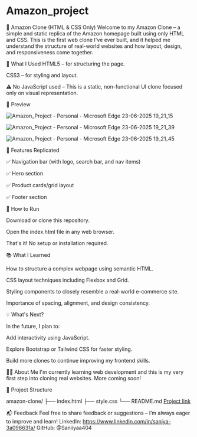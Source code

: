 # Amazon_project
🛒 Amazon Clone (HTML & CSS Only)
Welcome to my Amazon Clone – a simple and static replica of the Amazon homepage built using only HTML and CSS. This is the first web clone I've ever built, and it helped me understand the structure of real-world websites and how layout, design, and responsiveness come together.

🔨 What I Used
HTML5 – for structuring the page.

CSS3 – for styling and layout.

⚠️ No JavaScript used – This is a static, non-functional UI clone focused only on visual representation.

📸 Preview

![Amazon_Project - Personal - Microsoft​ Edge 23-06-2025 19_21_15](https://github.com/user-attachments/assets/e1b99fc6-460d-4df3-ba7e-0c7a9f2f221b)

![Amazon_Project - Personal - Microsoft​ Edge 23-06-2025 19_21_39](https://github.com/user-attachments/assets/2e710fbc-2bbf-481b-b232-f96374c9075c)

![Amazon_Project - Personal - Microsoft​ Edge 23-06-2025 19_21_45](https://github.com/user-attachments/assets/4f06590e-0df1-4907-93e9-a3ae4667a85e)

🎯 Features Replicated

✅ Navigation bar (with logo, search bar, and nav items)

✅ Hero section

✅ Product cards/grid layout

✅ Footer section

🚀 How to Run

Download or clone this repository.

Open the index.html file in any web browser.

That's it! No setup or installation required.

📚 What I Learned

How to structure a complex webpage using semantic HTML.

CSS layout techniques including Flexbox and Grid.

Styling components to closely resemble a real-world e-commerce site.

Importance of spacing, alignment, and design consistency.

💡 What's Next?

In the future, I plan to:

Add interactivity using JavaScript.

Explore Bootstrap or Tailwind CSS for faster styling.

Build more clones to continue improving my frontend skills.

🧑‍💻 About Me
I'm currently learning web development and this is my very first step into cloning real websites. More coming soon!

📁 Project Structure

amazon-clone/
├── index.html
├── style.css
└── README.md
[Project link](https://saniiyaa404.github.io/Amazon_project/)

📬 Feedback
Feel free to share feedback or suggestions – I’m always eager to improve and learn!
LinkedIn: https://www.linkedin.com/in/saniya-3a096631a/ GitHub: @Saniiyaa404


